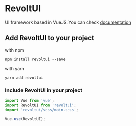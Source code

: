 # RevoltUI

UI framework based in VueJS.
You can check [documentation](https://revoltuigithubio.pedroladeira.now.sh/)

## Add RevoltUI to your project

with npm
```
npm install revoltui --save
```

with yarn
```
yarn add revoltui
```

### Include RevoltUI in your project

```javascript
import Vue from 'vue';
import RevoltUI from 'revoltui';
import 'revoltui/scss/main.scss';

Vue.use(RevoltUI);
```
